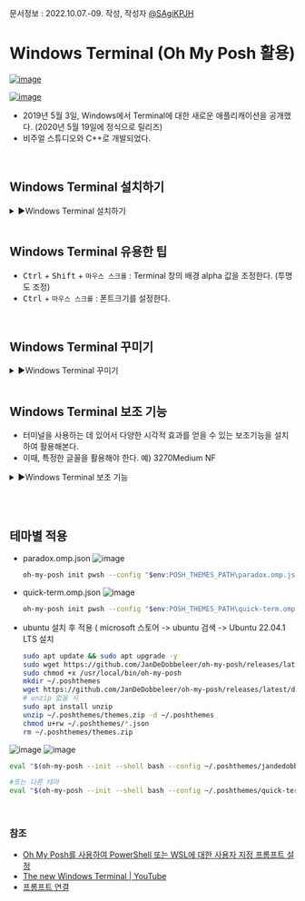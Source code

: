 문서정보 : 2022.10.07.-09. 작성, 작성자 [@SAgiKPJH](https://github.com/SAgiKPJH)


# Windows Terminal (Oh My Posh 활용)

[![image](https://user-images.githubusercontent.com/66783849/194581819-164fa1df-8ff2-4855-8022-50fbc90818e9.png)](https://devblogs.microsoft.com/commandline/windows-terminal-1-0/)

[![image](https://user-images.githubusercontent.com/66783849/194581986-414d091c-fe18-4fd3-adc2-6d7eb20a8c39.png)](https://www.google.com/url?sa=i&url=https%3A%2F%2Fwww.youtube.com%2Fwatch%3Fv%3D8gw0rXPMMPE&psig=AOvVaw10-tSFlEybX7Cv3Rx4x7ml&ust=1665240404781000&source=images&cd=vfe&ved=0CA0QjhxqFwoTCLjY7IiuzvoCFQAAAAAdAAAAABAN)


- 2019년 5월 3일, Windows에서 Terminal에 대한 새로운 애플리캐이션을 공개했다. (2020년 5월 19일에 정식으로 릴리즈)
- 비주얼 스튜디오와 C++로 개발되었다.

<br>

## Windows Terminal 설치하기

<details> 
<summary>▶Windows Terminal 설치하기</summary> 

<img src="https://user-images.githubusercontent.com/66783849/194584196-4ef1a700-44d9-4a38-84cb-b84e44bc51d1.png" width="100">

- Google에 "Windows Terminal" 검색 -> [Microsoft store 사이트](https://apps.microsoft.com/store/detail/windows-terminal/9N0DX20HK701?hl=ko-kr&gl=kr) 접속 -> 스토어 앱에서 다운로드
  <img src="https://user-images.githubusercontent.com/66783849/194582731-8ac036cf-9ef2-4733-801c-09576995b677.png" width="300">
- 다운로드 후 애플리케이션을 실행한다.  
  <img src="https://user-images.githubusercontent.com/66783849/194583072-d0bb1d09-44d3-4d03-9378-3e4688823051.png" width="300">

</details> 

<br>

## Windows Terminal 유용한 팁

- <kbd>Ctrl</kbd> + <kbd>Shift</kbd> + `마우스 스크롤` : Terminal 창의 배경 alpha 값을 조정한다. (투명도 조정)
- <kbd>Ctrl</kbd> + `마우스 스크롤` : 폰트크기를 설정한다.

<br>

## Windows Terminal 꾸미기

<details> 
<summary>▶Windows Terminal 꾸미기</summary> 


<img src="https://user-images.githubusercontent.com/66783849/194593015-6a5ca30c-fd36-4cfb-8268-08251190adfd.png" width="70%">

- window powershell -> 모양 -> 색 구성표
- Windows Terminal은 각 터미널 별로 Theme를 지정할 수 있다.
- 색, 폰트종류 및 크기, 여백크기, 투명한 배경 모두 가능하다.
- 이들을 쉽게 관리할 수있도록 Windows Terminal에서는 json 형식으로 theme를 저장한다.

<br>

### Windows Terminal json Setting

<img src="https://user-images.githubusercontent.com/66783849/194714772-cfc98e3e-ca35-4aa9-aa72-baffc5a6f982.png" width="70%">

- json에 가종 속성에 Theme를 첨가함으로써 다양한 터미널 디자인을 이용해 본다.
- Windows Terminal 설정 > 가장 아래 "json 파일 열기" 버튼 -> "setting.json"파일 을 통해 현재 파일 Theme를 관리한다.
- [Windows PowerShell](https://learn.microsoft.com/en-us/windows/terminal/custom-terminal-gallery/powerline-in-powershell)  
  <img src="https://user-images.githubusercontent.com/66783849/194590569-f14ad7af-a7a0-4620-8fb2-f4515cbc04f1.png" width="200">
  - 이 powershell 테마에 대한 json파일을 다음과 같다.
  ```json
  {
      "theme": "dark",
      "profiles": [
          {
              "name" : "Powershell",
              "source" : "Windows.Terminal.PowershellCore",
              "acrylicOpacity" : 0.5,
              "colorScheme" : "One Half Dark",
              "cursorColor" : "#FFFFFF",
              "font": 
              {
                  "face": "CaskaydiaCove Nerd Font"
              },
              "useAcrylic" : true
          }
      ]
  }
  ```
  - 파일에 존재하는 키워드 (예- "Profiles") 내용을 settings.json에 첨가한다.
- [Developer Raspberry Ubuntu](https://learn.microsoft.com/en-us/windows/terminal/custom-terminal-gallery/raspberry-ubuntu?source=recommendations)
  ```json
  {
      "theme": "dark",
      "profiles": [
          {
              "name" : "Ubuntu",
              "source" : "Windows.Terminal.Wsl",
              "colorScheme" : "Raspberry",
              "cursorColor" : "#FFFFFF",
              "fontFace" : "Cascadia Code",
              "padding" : "5, 5, 5, 5",
              "suppressApplicationTitle": true,
              "tabTitle": "Ubuntu"
          }
      ],
      "schemes": [
          {
              "name" : "Raspberry",
              "background" : "#3C0315",
              "black" : "#282A2E",
              "blue" : "#0170C5",
              "brightBlack" : "#676E7A",
              "brightBlue" : "#80c8ff",
              "brightCyan" : "#8ABEB7",
              "brightGreen" : "#B5D680",
              "brightPurple" : "#AC79BB",
              "brightRed" : "#BD6D85",
              "brightWhite" : "#FFFFFD",
              "brightYellow" : "#FFFD76",
              "cyan" : "#3F8D83",
              "foreground" : "#FFFFFD",
              "green" : "#76AB23",
              "purple" : "#7D498F",
              "red" : "#BD0940",
              "white" : "#FFFFFD",
              "yellow" : "#E0DE48"
          }
      ]
  }
  ```

<br>

### Windows Terminal json Key Setting

- terminal 내의 json 파일을 중심삼고 각종 단축키를 제작할 수 있다.
- 예) <kbd>Alt</kbd>+<kbd>K</kbd> : "clear"
  ```json
  { "command": {"action": "sendInput", "input": "clear\r"}, "keys": "alt+k", "name": "clear terminal" }
  ```
- 다음과 같이 Theme가 추가됨을 확인할 수 있다.  
<img src="https://user-images.githubusercontent.com/66783849/194714929-64612ddf-bf23-4daf-9ff3-72a08e0ed8b4.png" width="70%">

</details> 

<br>

## Windows Terminal 보조 기능

- 터미널을 사용하는 데 있어서 다양한 시각적 효과를 얻을 수 있는 보조기능을 설치하여 활용해본다.
- 이때, 특정한 글꼴을 활용해야 한다. 예) 3270Medium NF

<details> 
<summary>▶Windows Terminal 보조 기능</summary> 

### Nerd Font

- [Nerd Font 설치, Oh My Posh 설치](https://learn.microsoft.com/ko-kr/windows/terminal/tutorials/custom-prompt-setup)
- Nerd Font : 터미널에서 모든 문자 모양을 볼 수 있다.
  - [Nerd Font](https://www.nerdfonts.com/font-downloads) 다운로드한다.
  - Font 파일을 "C:\Windows\Fonts"에 붙여 넣는다.

<br>

### On My Posh

- Oh My Posh 설치 : powershell를 통해 설치한다.
  - PowerShell에 다음과 같이 입력하여 설치한다.
  ```bash
  winget install oh-my-posh
  ```
  - 최신 업데이트가 있는지 여부는 다음 코드를 통해서 확인한다.
  ```bash
  winget upgrade oh-my-posh
  ```
- [‼ 입력 조건과 일치하는 패키지가 여러 개 있습니다. 입력을 구체화하십시오.] : 여러 패키지가 있을 때 발생하며, 이름대신 "장치 ID"에 있는 문자열을 사용하면 됩니다.
  - 예) 다음과 같은 오류가 나타날 때
  ```bash
  > winget install oh-my-posh

  입력 조건과 일치하는 패키지가 여러 개 있습니다. 입력을 구체화하십시오.
  이름       장치 ID                 원본
  ------------------------------------------
  oh-my-posh XP8K0HKJFRXGCK          msstore
  Oh My Posh JanDeDobbeleer.OhMyPosh winget
  ```
  - 다음과 같이 입력한다.
  ```bash
  winget install JanDeDobbeleer.OhMyPosh
  ```
  <img src="https://user-images.githubusercontent.com/66783849/194716248-6f47af03-580d-409f-bf57-77f19978b5af.png" width="90%">
- 다음과 같이 결과가 나왔다.
  ```bash
  > winget install oh-my-posh

  입력 조건과 일치하는 패키지가 여러 개 있습니다. 입력을 구체화하십시오.
  이름       장치 ID                 원본
  ------------------------------------------
  oh-my-posh XP8K0HKJFRXGCK          msstore
  Oh My Posh JanDeDobbeleer.OhMyPosh winget
  
  > winget install JanDeDobbeleer.OhMyPosh

  찾음 Oh My Posh [JanDeDobbeleer.OhMyPosh] 버전 12.0.1
  이 응용 프로그램의 라이선스는 그 소유자가 사용자에게 부여했습니다.
  Microsoft는 타사 패키지에 대한 책임을 지지 않고 라이선스를 부여하지도 않습니다.
  Downloading https://github.com/JanDeDobbeleer/oh-my-posh/releases/download/v12.0.1/install-amd64.exe
    ██████████████████████████████  6.72 MB / 6.72 MB
  설치 관리자 해시를 확인했습니다.
  패키지 설치를 시작하는 중...
  설치 성공
  ```
- 다음 [사이트](https://ohmyposh.dev/docs/themes)를 통해 원하는 OhMyPush 테마를 선택한다.
- 선택한 테마의 json 파일을 별도로 저장한다.
- 다음 명령어를 통해 json 파일을 적용한다.
  ```bash
  oh-my-posh init pwsh --config "$env:POSH_THEMES_PATH\paradox.omp.json" | Invoke-Expression
  ```
  ```bash
  oh-my-posh init pwsh --config "D:\Sagi_JJU D\코딩 프로젝트\2022\oh-my-posh-main\themes\quick-term.omp.json" | Invoke-Expression
  # 또는
  oh-my-posh init pwsh --config "$env:POSH_THEMES_PATH\quick-term.omp.json" | Invoke-Expression
  ```
  <img src="https://user-images.githubusercontent.com/66783849/194718853-7db148d9-e774-4336-8e22-7f2faa1d417a.png" >

</details> 

<br><br>

## 테마별 적용

- paradox.omp.json
  ![image](https://user-images.githubusercontent.com/66783849/197786489-c9574dd1-fddd-4dea-9590-b7fa4a6c9009.png)
  ```bash
  oh-my-posh init pwsh --config "$env:POSH_THEMES_PATH\paradox.omp.json" | Invoke-Expression
  ```
- quick-term.omp.json
  ![image](https://user-images.githubusercontent.com/66783849/197786930-63b7fb4e-c98c-476d-a4b8-a2e71e7329f9.png)
  ```bash
  oh-my-posh init pwsh --config "$env:POSH_THEMES_PATH\quick-term.omp.json" | Invoke-Expression
  ```
- ubuntu 설치 후 적용 ( microsoft 스토어 -> ubuntu 검색 -> Ubuntu 22.04.1 LTS 설치
  ```bash
  sudo apt update && sudo apt upgrade -y
  sudo wget https://github.com/JanDeDobbeleer/oh-my-posh/releases/latest/download/posh-linux-amd64 -O /usr/local/bin/oh-my-posh
  sudo chmod +x /usr/local/bin/oh-my-posh
  mkdir ~/.poshthemes
  wget https://github.com/JanDeDobbeleer/oh-my-posh/releases/latest/download/themes.zip -O ~/.poshthemes/themes.zip
  # unzip 없을 시
  sudo apt install unzip
  unzip ~/.poshthemes/themes.zip -d ~/.poshthemes
  chmod u+rw ~/.poshthemes/*.json
  rm ~/.poshthemes/themes.zip
  ```
![image](https://user-images.githubusercontent.com/66783849/197803268-01c8d176-2a95-47f9-ad82-d8ad0e3f434d.png)
![image](https://user-images.githubusercontent.com/66783849/197803341-89495eac-79a0-4c2f-9d92-03904263acbb.png)
  ```bash
  eval "$(oh-my-posh --init --shell bash --config ~/.poshthemes/jandedobbeleer.omp.json)"
  
  #또는 다른 테마
  eval "$(oh-my-posh --init --shell bash --config ~/.poshthemes/quick-term.omp.json)"
  ```

<br>

### 참조

- [Oh My Posh를 사용하여 PowerShell 또는 WSL에 대한 사용자 지정 프롬프트 설정](https://learn.microsoft.com/ko-kr/windows/terminal/tutorials/custom-prompt-setup)
- [The new Windows Terminal | YouTube](https://www.youtube.com/watch?v=8gw0rXPMMPE)
- [프롬프트 연결](https://ohmyposh.dev/docs/installation/prompt)
